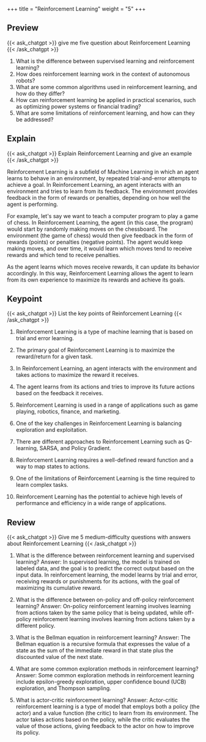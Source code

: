 +++
title = "Reinforcement Learning"
weight = "5"
+++
## Preview
{{< ask_chatgpt >}}
give me five question about Reinforcement Learning
{{< /ask_chatgpt >}}

1. What is the difference between supervised learning and reinforcement learning?
2. How does reinforcement learning work in the context of autonomous robots?
3. What are some common algorithms used in reinforcement learning, and how do they differ?
4. How can reinforcement learning be applied in practical scenarios, such as optimizing power systems or financial trading?
5. What are some limitations of reinforcement learning, and how can they be addressed?   

## Explain
{{< ask_chatgpt >}}
Explain Reinforcement Learning and give an example
{{< /ask_chatgpt >}}

Reinforcement Learning is a subfield of Machine Learning in which an agent learns to behave in an environment, by repeated trial-and-error attempts to achieve a goal. In Reinforcement Learning, an agent interacts with an environment and tries to learn from its feedback. The environment provides feedback in the form of rewards or penalties, depending on how well the agent is performing.

For example, let's say we want to teach a computer program to play a game of chess. In Reinforcement Learning, the agent (in this case, the program) would start by randomly making moves on the chessboard. The environment (the game of chess) would then give feedback in the form of rewards (points) or penalties (negative points). The agent would keep making moves, and over time, it would learn which moves tend to receive rewards and which tend to receive penalties.

As the agent learns which moves receive rewards, it can update its behavior accordingly. In this way, Reinforcement Learning allows the agent to learn from its own experience to maximize its rewards and achieve its goals.   

## Keypoint
{{< ask_chatgpt >}}
List the key points of Reinforcement Learning
{{< /ask_chatgpt >}}

1. Reinforcement Learning is a type of machine learning that is based on trial and error learning.

2. The primary goal of Reinforcement Learning is to maximize the reward/return for a given task.

3. In Reinforcement Learning, an agent interacts with the environment and takes actions to maximize the reward it receives.

4. The agent learns from its actions and tries to improve its future actions based on the feedback it receives.

5. Reinforcement Learning is used in a range of applications such as game playing, robotics, finance, and marketing.

6. One of the key challenges in Reinforcement Learning is balancing exploration and exploitation.

7. There are different approaches to Reinforcement Learning such as Q-learning, SARSA, and Policy Gradient.

8. Reinforcement Learning requires a well-defined reward function and a way to map states to actions.

9. One of the limitations of Reinforcement Learning is the time required to learn complex tasks.

10. Reinforcement Learning has the potential to achieve high levels of performance and efficiency in a wide range of applications.   

## Review
{{< ask_chatgpt >}}
Give me 5 medium-difficulty questions with answers about Reinforcement Learning
{{< /ask_chatgpt >}}

1. What is the difference between reinforcement learning and supervised learning?
Answer: In supervised learning, the model is trained on labeled data, and the goal is to predict the correct output based on the input data. In reinforcement learning, the model learns by trial and error, receiving rewards or punishments for its actions, with the goal of maximizing its cumulative reward.

2. What is the difference between on-policy and off-policy reinforcement learning?
Answer: On-policy reinforcement learning involves learning from actions taken by the same policy that is being updated, while off-policy reinforcement learning involves learning from actions taken by a different policy.

3. What is the Bellman equation in reinforcement learning?
Answer: The Bellman equation is a recursive formula that expresses the value of a state as the sum of the immediate reward in that state plus the discounted value of the next state.

4. What are some common exploration methods in reinforcement learning?
Answer: Some common exploration methods in reinforcement learning include epsilon-greedy exploration, upper confidence bound (UCB) exploration, and Thompson sampling.

5. What is actor-critic reinforcement learning?
Answer: Actor-critic reinforcement learning is a type of model that employs both a policy (the actor) and a value function (the critic) to learn from its environment. The actor takes actions based on the policy, while the critic evaluates the value of those actions, giving feedback to the actor on how to improve its policy.   

